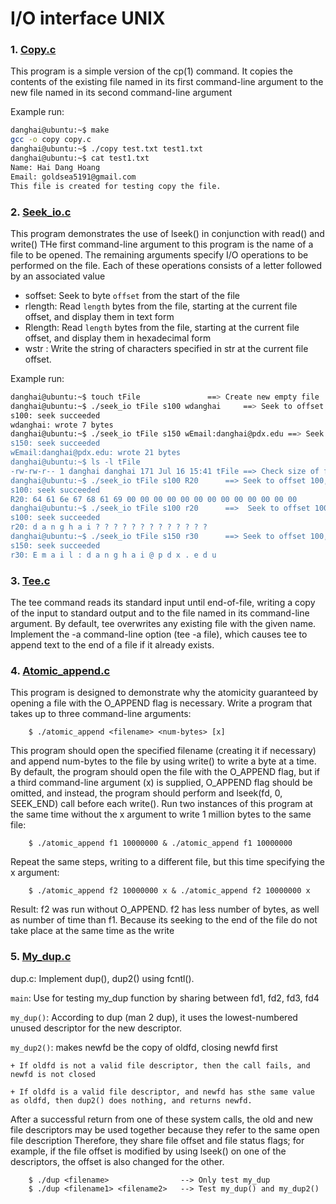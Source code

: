 # I/O interface UNIX


### 1. [Copy.c](https://github.com/danghai/C-projects-and-Data-Structure/blob/master/linux_programming_interface/file-IO/copy.c)

This program is a simple version of the cp(1) command.
It copies the contents of the existing file named in its
first command-line argument to the new file named in its second
command-line argument

Example run:

```sh
danghai@ubuntu:~$ make
gcc -o copy copy.c
danghai@ubuntu:~$ ./copy test.txt test1.txt
danghai@ubuntu:~$ cat test1.txt
Name: Hai Dang Hoang
Email: goldsea5191@gmail.com
This file is created for testing copy the file.
```

### 2. [Seek_io.c](https://github.com/danghai/C-projects-and-Data-Structure/blob/master/linux_programming_interface/file-IO/seek_io.c)

This program demonstrates the use of lseek() in conjunction with read() and write()
THe first command-line argument to this program is the name of a file to be opened.
The remaining arguments specify I/O operations to be performed on the file.
Each of these operations consists of a letter followed by an associated value

* soffset: Seek to byte `offset` from the start of the file
* rlength: Read `length` bytes from the file, starting at the current file offset, and
display them in text form
* Rlength: Read `length` bytes from the file, starting at the current file offset, and
display them in hexadecimal form
* wstr : Write the string of characters specified in str at the current file offset.

Example run:

```sh
danghai@ubuntu:~$ touch tFile				==> Create new empty file
danghai@ubuntu:~$ ./seek_io tFile s100 wdanghai		==> Seek to offset 100, write "danghai"
s100: seek succeeded
wdanghai: wrote 7 bytes
danghai@ubuntu:~$ ./seek_io tFile s150 wEmail:danghai@pdx.edu ==> Seek to offset 15, write "Email:danghai@pdx.edu
s150: seek succeeded
wEmail:danghai@pdx.edu: wrote 21 bytes
danghai@ubuntu:~$ ls -l tFile
-rw-rw-r-- 1 danghai danghai 171 Jul 16 15:41 tFile	==> Check size of file
danghai@ubuntu:~$ ./seek_io tFile s100 R20		==> Seek to offset 100, read 20 bytes under hexa format
s100: seek succeeded
R20: 64 61 6e 67 68 61 69 00 00 00 00 00 00 00 00 00 00 00 00 00
danghai@ubuntu:~$ ./seek_io tFile s100 r20		==>  Seek to offset 100, read 20 bytes sunder text format
s100: seek succeeded
r20: d a n g h a i ? ? ? ? ? ? ? ? ? ? ? ? ? 
danghai@ubuntu:~$ ./seek_io tFile s150 r30		==> Seek to offset 100, read 30 bytes under text format
s150: seek succeeded
r30: E m a i l : d a n g h a i @ p d x . e d u 		

```

### 3. [Tee.c](https://github.com/danghai/C-projects-and-Data-Structure/blob/master/linux_programming_interface/file-IO/tee.c)

The tee command reads its standard input until end-of-file, writing a copy
of the input to standard output and to the file named in its command-line
argument. By default, tee overwrites any existing file with the given name.
Implement the -a command-line option (tee -a file),  which causes
tee to append text to the end of a file if it already exists.

### 4. [Atomic_append.c](https://github.com/danghai/C-projects-and-Data-Structure/blob/master/linux_programming_interface/file-IO/atomic_append.c)

This program is designed to demonstrate why the atomicity guaranteed
by opening a file with the O_APPEND flag is necessary. Write a program
that takes up to three command-line arguments:

```
	$ ./atomic_append <filename> <num-bytes> [x]
```

This program should open the specified filename (creating it if necessary)
and append num-bytes to the file by using write() to write a byte at a time.
By default, the program should open the file with the O_APPEND flag, but if a
third command-line argument (x) is supplied, O_APPEND flag should be omitted,
and instead, the program should perform and lseek(fd, 0, SEEK_END) call before
each write(). Run two instances of this program at the same time without the x
argument to write 1 million bytes to the same file:

```
	$ ./atomic_append f1 10000000 & ./atomic_append f1 10000000
```
Repeat the same steps, writing to a different file, but this time specifying the x argument:

```
	$ ./atomic_append f2 10000000 x & ./atomic_append f2 10000000 x
```

Result: f2 was run without O_APPEND. f2 has less number of bytes, as well as number of
time than f1. Because its seeking to the end of the file do not take place at the same time as the write

### 5. [My_dup.c](https://github.com/danghai/C-projects-and-Data-Structure/blob/master/linux_programming_interface/file-IO/dup.c)

dup.c: Implement dup(), dup2() using fcntl().

`main`: Use for testing my_dup function by sharing between fd1, fd2, fd3, fd4

`my_dup()`: According to dup (man 2 dup), it uses the lowest-numbered unused
descriptor for the new descriptor.

`my_dup2()`: makes newfd be the copy of oldfd, closing newfd first

	+ If oldfd is not a valid file descriptor, then the call fails, and
	newfd is not closed

	+ If oldfd is a valid file descriptor, and newfd has sthe same value
	as oldfd, then dup2() does nothing, and returns newfd.

After a successful return from one of these system calls, the old and new file
descriptors may be used together because they refer to the same open file description
Therefore, they share file offset and file status flags; for example, if the file
offset is modified by using lseek() on one of the descriptors, the offset is also changed
for the other.

```
	$ ./dup <filename>                --> Only test my_dup
	$ ./dup <filename1> <filename2>   --> Test my_dup() and my_dup2()
```



